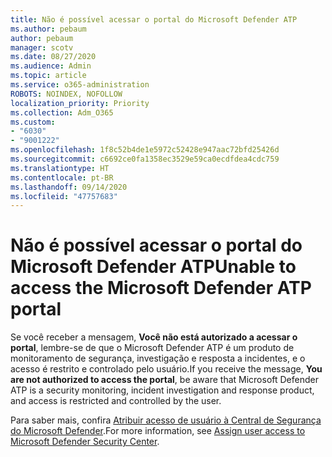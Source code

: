 ```yaml
---
title: Não é possível acessar o portal do Microsoft Defender ATP
ms.author: pebaum
author: pebaum
manager: scotv
ms.date: 08/27/2020
ms.audience: Admin
ms.topic: article
ms.service: o365-administration
ROBOTS: NOINDEX, NOFOLLOW
localization_priority: Priority
ms.collection: Adm_O365
ms.custom:
- "6030"
- "9001222"
ms.openlocfilehash: 1f8c52b4de1e5972c52428e947aac72bfd25426d
ms.sourcegitcommit: c6692ce0fa1358ec3529e59ca0ecdfdea4cdc759
ms.translationtype: HT
ms.contentlocale: pt-BR
ms.lasthandoff: 09/14/2020
ms.locfileid: "47757683"
---
```

# <a name="unable-to-access-the-microsoft-defender-atp-portal"></a><span data-ttu-id="08ff3-102">Não é possível acessar o portal do Microsoft Defender ATP</span><span class="sxs-lookup"><span data-stu-id="08ff3-102">Unable to access the Microsoft Defender ATP portal</span></span>

<span data-ttu-id="08ff3-103">Se você receber a mensagem, **Você não está autorizado a acessar o portal**, lembre-se de que o Microsoft Defender ATP é um produto de monitoramento de segurança, investigação e resposta a incidentes, e o acesso é restrito e controlado pelo usuário.</span><span class="sxs-lookup"><span data-stu-id="08ff3-103">If you receive the message, **You are not authorized to access the portal**, be aware that Microsoft Defender ATP is a security monitoring, incident investigation and response product, and access is restricted and controlled by the user.</span></span> 

<span data-ttu-id="08ff3-104">Para saber mais, confira [Atribuir acesso de usuário à Central de Segurança do Microsoft Defender](https://docs.microsoft.com/windows/threat-protection/windows-defender-atp/assign-portal-access-windows-defender-advanced-threat-protection).</span><span class="sxs-lookup"><span data-stu-id="08ff3-104">For more information, see [Assign user access to Microsoft Defender Security Center](https://docs.microsoft.com/windows/threat-protection/windows-defender-atp/assign-portal-access-windows-defender-advanced-threat-protection).</span></span>